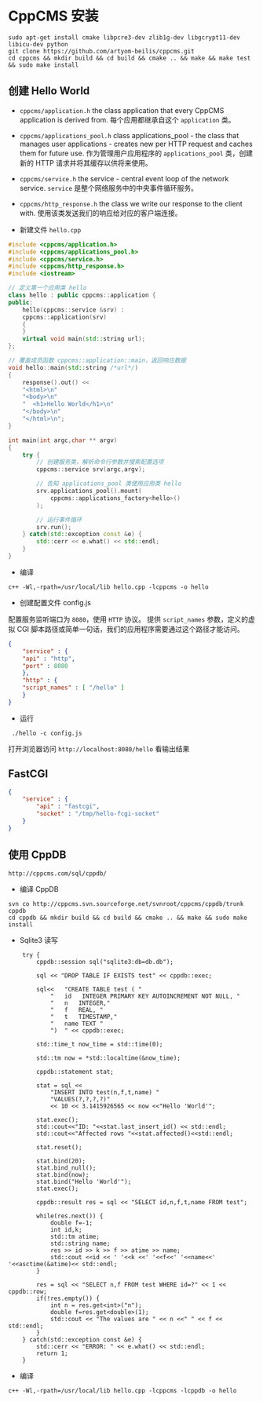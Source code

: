 # CppCMS 安装

```shell
sudo apt-get install cmake libpcre3-dev zlib1g-dev libgcrypt11-dev libicu-dev python
git clone https://github.com/artyom-beilis/cppcms.git
cd cppcms && mkdir build && cd build && cmake .. && make && make test && sudo make install  
```

## 创建 Hello World

- `cppcms/application.h`
the class application that every CppCMS application is derived from.
每个应用都继承自这个 `application` 类。 

- `cppcms/applications_pool.h`
class applications_pool - the class that manages user applications - creates new per HTTP request and caches them for future use.
作为管理用户应用程序的 `applications_pool` 类，创建新的 HTTP 请求并将其缓存以供将来使用。

- `cppcms/service.h`
the service - central event loop of the network service.
`service` 是整个网络服务中的中央事件循环服务。

- `cppcms/http_response.h`
the class we write our response to the client with.
使用该类发送我们的响应给对应的客户端连接。


* 新建文件 `hello.cpp`

```cpp
#include <cppcms/application.h>
#include <cppcms/applications_pool.h>
#include <cppcms/service.h>
#include <cppcms/http_response.h>
#include <iostream>

// 定义第一个应用类 hello
class hello : public cppcms::application {
public:
	hello(cppcms::service &srv) :
	cppcms::application(srv)
	{
	}
	virtual void main(std::string url);
};

// 覆盖成员函数 cppcms::application::main，返回响应数据
void hello::main(std::string /*url*/)
{
	response().out() <<
	"<html>\n"
	"<body>\n"
	"  <h1>Hello World</h1>\n"
	"</body>\n"
	"</html>\n";
}

int main(int argc,char ** argv)
{
	try {
		// 创建服务类，解析命令行参数并搜索配置选项
		cppcms::service srv(argc,argv);

		// 告知 applications_pool 类使用应用类 hello
		srv.applications_pool().mount(
			cppcms::applications_factory<hello>()
		);

		// 运行事件循环
		srv.run();
	} catch(std::exception const &e) {
		std::cerr << e.what() << std::endl;
	}
}
```

* 编译
```shell
c++ -Wl,-rpath=/usr/local/lib hello.cpp -lcppcms -o hello
```

* 创建配置文件 config.js

配置服务监听端口为 `8080`，使用 `HTTP` 协议。
提供 `script_names` 参数，定义的虚拟 CGI 脚本路径或简单一句话，我们的应用程序需要通过这个路径才能访问。

```json
{
	"service" : {
	"api" : "http",
	"port" : 8080
	},
	"http" : {
	"script_names" : [ "/hello" ]
	}
}
```

* 运行

```shell
 ./hello -c config.js
```

打开浏览器访问 `http://localhost:8080/hello` 看输出结果

## FastCGI

```json
{  
	"service" : {  
		"api" : "fastcgi",  
		"socket" : "/tmp/hello-fcgi-socket"   
	}  
}
```

## 使用 CppDB

`http://cppcms.com/sql/cppdb/`

* 编译 CppDB 

```shell
svn co http://cppcms.svn.sourceforge.net/svnroot/cppcms/cppdb/trunk cppdb
cd cppdb && mkdir build && cd build && cmake .. && make && sudo make install
```

* Sqlite3 读写

```shell
	try {
		cppdb::session sql("sqlite3:db=db.db");
		
		sql << "DROP TABLE IF EXISTS test" << cppdb::exec;

		sql<<   "CREATE TABLE test ( "
			"   id   INTEGER PRIMARY KEY AUTOINCREMENT NOT NULL, "
			"   n	INTEGER,"
			"   f	REAL, "
			"   t	TIMESTAMP,"
			"   name TEXT "
			")  " << cppdb::exec;
		
		std::time_t now_time = std::time(0);
		
		std::tm now = *std::localtime(&now_time);

		cppdb::statement stat;
		
		stat = sql << 
			"INSERT INTO test(n,f,t,name) "
			"VALUES(?,?,?,?)"
			<< 10 << 3.1415926565 << now <<"Hello 'World'";

		stat.exec();
		std::cout<<"ID: "<<stat.last_insert_id() << std::endl;
		std::cout<<"Affected rows "<<stat.affected()<<std::endl;
		
		stat.reset();

		stat.bind(20);
		stat.bind_null();
		stat.bind(now);
		stat.bind("Hello 'World'");
		stat.exec();

		cppdb::result res = sql << "SELECT id,n,f,t,name FROM test";

		while(res.next()) {
			double f=-1;
			int id,k;
			std::tm atime;
			std::string name;
			res >> id >> k >> f >> atime >> name;
			std::cout <<id << ' '<<k <<' '<<f<<' '<<name<<' '<<asctime(&atime)<< std::endl;
		}

		res = sql << "SELECT n,f FROM test WHERE id=?" << 1 << cppdb::row;
		if(!res.empty()) {
			int n = res.get<int>("n");
			double f=res.get<double>(1);
			std::cout << "The values are " << n <<" " << f << std::endl;
		}
	} catch(std::exception const &e) {
		std::cerr << "ERROR: " << e.what() << std::endl;
		return 1;
	}
```

* 编译

```shell
c++ -Wl,-rpath=/usr/local/lib hello.cpp -lcppcms -lcppdb -o hello
```
